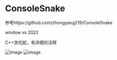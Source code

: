 # ConsoleSnake

参考https://github.com/zhongyang219/ConsoleSnake

window vs 2022 

C++贪吃蛇，有详细的注释

![image](https://user-images.githubusercontent.com/73595318/227099079-b1cc2f95-0b40-458e-9148-927bfc3b636b.png)
![image](https://user-images.githubusercontent.com/73595318/227100027-2635e10d-13da-43ee-8133-776bd56199e4.png)
